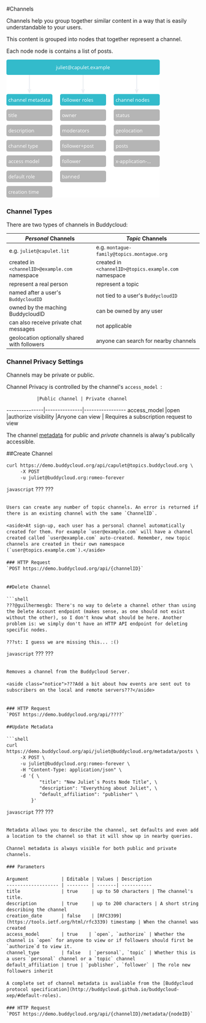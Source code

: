 #Channels

Channels help you group together similar content in a way that is easily understandable to your users. 

This content is grouped into nodes that together represent a channel. 

Each node node is contains a list of posts.

![Channels and Nodes](/theme/static/img/diagrams/channel%20hierachy.png "Channels and Nodes")



### Channel Types

There are two types of channels in Buddycloud:

_Personal_ Channels                            | _Topic_ Channels 
-----------------------------------------------|--------------------------------------------------------------
e.g. `juliet@capulet.lit`                      | e.g. `montague-family@topics.montague.org`
created in `<channelID>@example.com` namespace | created in `<channelID>@topics.example.com` namespace
represent a real person                        | represent a topic
named after a user's `BuddycloudID`            | not tied to a user's `BuddycloudID`
owned by the maching BuddycloudID              | can be owned by any user
can also receive private chat messages         | not applicable
geolocation optionally shared with followers   | anyone can search for nearby channels

### Channel Privacy Settings

Channels may be private or public.

Channel Privacy is controlled by the channel's `access_model `:

               |Public channel | Private channel
---------------|---------------|-----------------
access_model   |open           |authorize
visibility     |Anyone can view | Requires a subscription request to view

The channel [metadata](#update-metadata) for _public_ and _private_ channels is alway's publically accessible.

##Create Channel

```shell
curl https://demo.buddycloud.org/api/capulet@topics.buddycloud.org \
     -X POST
     -u juliet@buddycloud.org:romeo-forever
```

```javascript```
???
???
```

Users can create any number of topic channels. An error is returned if there is an existing channel with the same `ChannelID`.

<aside>At sign-up, each user has a personal channel automatically created for them. For example `user@example.com` will have a channel created called `user@example.com` auto-created. Remember, new topic channels are created in their own namespace (`user@topics.example.com`).</aside>

### HTTP Request
`POST https://demo.buddycloud.org/api/{channelID}`


##Delete Channel

```shell
???@guilhermesgb: There's no way to delete a channel other than using the Delete Account endpoint (makes sense, as one should not exist without the other), so I don't know what should be here. Another problem is: we simply don't have an HTTP API endpoint for deleting specific nodes.

???st: I guess we are missing this... :()

```

```javascript```
???
???
```

Removes a channel from the Buddycloud Server.

<aside class="notice">???Add a bit about how events are sent out to subscribers on the local and remote servers???</aside>


### HTTP Request
`POST https://demo.buddycloud.org/api/????`

##Update Metadata

```shell
curl https://demo.buddycloud.org/api/juliet@buddycloud.org/metadata/posts \
     -X POST \
     -u juliet@buddycloud.org:romeo-forever \
     -H "Content-Type: application/json" \
     -d '{ \
            "title": "New Juliet`s Posts Node Title", \
            "description": "Everything about Juliet", \
            "default_affiliation": "publisher" \
         }'
```

```javascript```
???
???
```

Metadata allows you to describe the channel, set defaults and even add a location to the channel so that it will show up in nearby queries.

Channel metadata is always visible for both public and private channels.

### Parameters

Argument            | Editable | Values | Description
------------------- | -------- | -------| -----------
title               | true     | up to 50 characters | The channel's title.
description         | true     | up to 200 characters | A short string describing the channel 
creation_date       | false    | [RFC3399](https://tools.ietf.org/html/rfc3339) timestamp | When the channel was created
access_model        | true    | `open`, `authorize` | Whether the channel is `open` for anyone to view or if followers should first be `authorize`d to view it.
channel_type        | false   | `personal`, `topic` | Whether this is a users `personal` channel or a `topic` channel
default_affiliation | true | `publisher`, `follower` | The role new followers inherit

A complete set of channel metadata is avaliable from the [Buddycloud protocol specification](http://buddycloud.github.io/buddycloud-xep/#default-roles). 

### HTTP Request
`POST https://demo.buddycloud.org/api/{channelID}/metadata/{nodeID}`
